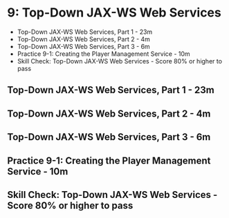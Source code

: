 # 9: Top-Down JAX-WS Web Services

   * Top-Down JAX-WS Web Services, Part 1 - 23m
   * Top-Down JAX-WS Web Services, Part 2 - 4m
   * Top-Down JAX-WS Web Services, Part 3 - 6m
   * Practice 9-1: Creating the Player Management Service - 10m
   * Skill Check: Top-Down JAX-WS Web Services - Score 80% or higher to pass

## Top-Down JAX-WS Web Services, Part 1 - 23m
## Top-Down JAX-WS Web Services, Part 2 - 4m
## Top-Down JAX-WS Web Services, Part 3 - 6m
## Practice 9-1: Creating the Player Management Service - 10m
## Skill Check: Top-Down JAX-WS Web Services - Score 80% or higher to pass
